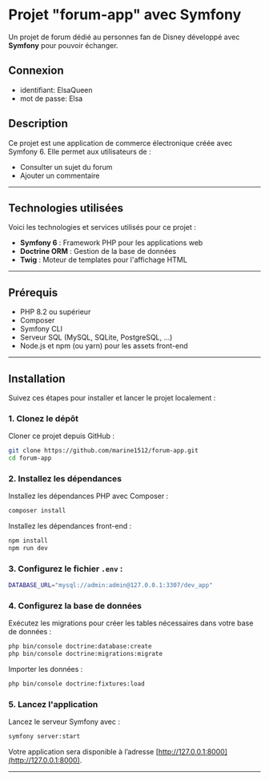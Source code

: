 # Projet "forum-app" avec Symfony

Un projet de forum dédié au personnes fan de Disney développé avec **Symfony** pour pouvoir échanger.

## Connexion
- identifiant: ElsaQueen
- mot de passe: Elsa

## Description

Ce projet est une application de commerce électronique créée avec Symfony 6. Elle permet aux utilisateurs de :
- Consulter un sujet du forum
- Ajouter un commentaire

---

## Technologies utilisées

Voici les technologies et services utilisés pour ce projet :

- **Symfony 6** : Framework PHP pour les applications web
- **Doctrine ORM** : Gestion de la base de données
- **Twig** : Moteur de templates pour l'affichage HTML

---

## Prérequis

- PHP 8.2 ou supérieur
- Composer
- Symfony CLI
- Serveur SQL (MySQL, SQLite, PostgreSQL, …)
- Node.js et npm (ou yarn) pour les assets front-end

---

## Installation

Suivez ces étapes pour installer et lancer le projet localement :

### 1. Clonez le dépôt

Cloner ce projet depuis GitHub :
```bash
git clone https://github.com/marine1512/forum-app.git
cd forum-app
```

### 2. Installez les dépendances
Installez les dépendances PHP avec Composer :
```bash
composer install
```

Installez les dépendances front-end :
```bash
npm install
npm run dev
```

### 3. Configurez le fichier `.env` :
```bash
DATABASE_URL="mysql://admin:admin@127.0.0.1:3307/dev_app"
```

### 4. Configurez la base de données

Exécutez les migrations pour créer les tables nécessaires dans votre base de données :
```bash
php bin/console doctrine:database:create
php bin/console doctrine:migrations:migrate
```

Importer les données :
```bash
php bin/console doctrine:fixtures:load
```

### 5. Lancez l'application

Lancez le serveur Symfony avec :
```bash
symfony server:start
```

Votre application sera disponible à l’adresse [http://127.0.0.1:8000](http://127.0.0.1:8000).

---
